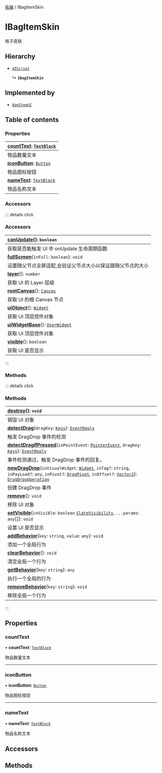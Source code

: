 [拓展](../groups/Extension.拓展.md) / IBagItemSkin

# IBagItemSkin <Badge type="tip" text="Interface" /> <Score text="IBagItemSkin" />

格子皮肤

## Hierarchy

- [`UIScript`](../classes/mw.UIScript.md)

  ↳ **`IBagItemSkin`**

## Implemented by

- [`BagItemUI`](../classes/mwext.BagItemUI.md)

## Table of contents

### Properties <Score text="Properties" /> 
| **[countText](mwext.IBagItemSkin.md#counttext)**: [`TextBlock`](../classes/mw.TextBlock.md) <Badge type="tip" text="client" />  |
| :-----|
| 物品数量文本|
| **[iconButton](mwext.IBagItemSkin.md#iconbutton)**: [`Button`](../classes/mw.Button.md) <Badge type="tip" text="client" />  |
| 物品图标按钮|
| **[nameText](mwext.IBagItemSkin.md#nametext)**: [`TextBlock`](../classes/mw.TextBlock.md) <Badge type="tip" text="client" />  |
| 物品名称文本|

### Accessors <Score text="Accessors" /> 


::: details click
### Accessors <Score text="Accessors" /> 
| **[canUpdate](mw.UIScript.md#canupdate)**(): `boolean` <Badge type="tip" text="client" />  |
| :-----|
| 获取是否能触发 UI 中 onUpdate 生命周期函数|
| **[fullScreen](mw.UIScript.md#fullscreen)**(`inFull`: `boolean`): `void` <Badge type="tip" text="client" />  |
| 设置随父节点全屏适配,会验证父节点大小以保证跟随父节点的大小|
| **[layer](mw.UIScript.md#layer)**(): `number` <Badge type="tip" text="client" />  |
| 获取 UI 的 Layer 层级|
| **[rootCanvas](mw.UIScript.md#rootcanvas)**(): [`Canvas`](mw.Canvas.md) <Badge type="tip" text="client" />  |
| 获取 UI 的根 Canvas 节点|
| **[uiObject](mw.UIScript.md#uiobject)**(): [`Widget`](mw.Widget.md)  |
| 获取 UI 顶层控件对象|
| **[uiWidgetBase](mw.UIScript.md#uiwidgetbase)**(): [`UserWidget`](mw.UserWidget.md) <Badge type="tip" text="client" />  |
| 获取 UI 顶层控件对象|
| **[visible](mw.UIScript.md#visible)**(): `boolean` <Badge type="tip" text="client" />  |
| 获取 UI 是否显示|
:::


### Methods <Score text="Methods" /> 


::: details click
### Methods <Score text="Methods" /> 
| **[destroy](mw.UIScript.md#destroy)**(): `void` <Badge type="tip" text="client" />  |
| :-----|
| 销毁 UI 对象|
| **[detectDrag](mw.UIScript.md#detectdrag)**(`dragKey`: [`Keys`](../enums/mw.Keys.md)): [`EventReply`](mw.EventReply.md) <Badge type="tip" text="client" />  |
| 触发 DragDrop 事件的检测|
| **[detectDragIfPressed](mw.UIScript.md#detectdragifpressed)**(`inPointEvent`: [`PointerEvent`](mw.PointerEvent.md), `dragKey`: [`Keys`](../enums/mw.Keys.md)): [`EventReply`](mw.EventReply.md) <Badge type="tip" text="client" />  |
| 事件检测通过，触发 DragDrop 事件的回复。|
| **[newDragDrop](mw.UIScript.md#newdragdrop)**(`inVisualWidget`: [`Widget`](mw.Widget.md), `inTag?`: `string`, `inPayLoad?`: `any`, `inPivot?`: [`DragPivot`](../enums/mw.DragPivot.md), `inOffset?`: [`Vector2`](mw.Vector2.md)): [`DragDropOperation`](mw.DragDropOperation.md) <Badge type="tip" text="client" />  |
| 创建 DragDrop 事件|
| **[remove](mw.UIScript.md#remove)**(): `void` <Badge type="tip" text="client" />  |
| 移除 UI 对象|
| **[setVisible](mw.UIScript.md#setvisible)**(`inVisible`: `boolean`  [`SlateVisibility`](../enums/mw.SlateVisibility.md), `...params`: `any`[]): `void` <Badge type="tip" text="client" />  |
| 设置 UI 是否显示|
| **[addBehavior](mw.UIScript.md#addbehavior)**(`key`: `string`, `value`: `any`): `void` <Badge type="tip" text="client" />  |
| 添加一个全局行为|
| **[clearBehavior](mw.UIScript.md#clearbehavior)**(): `void` <Badge type="tip" text="client" />  |
| 清空全局一个行为|
| **[getBehavior](mw.UIScript.md#getbehavior)**(`key`: `string`): `any` <Badge type="tip" text="client" />  |
| 执行一个全局的行为|
| **[removeBehavior](mw.UIScript.md#removebehavior)**(`key`: `string`): `void` <Badge type="tip" text="client" />  |
| 移除全局一个行为|
:::


## Properties

### countText <Score text="countText" /> 

• **countText**: [`TextBlock`](../classes/mw.TextBlock.md) <Badge type="tip" text="client" />

物品数量文本

___

### iconButton <Score text="iconButton" /> 

• **iconButton**: [`Button`](../classes/mw.Button.md) <Badge type="tip" text="client" />

物品图标按钮

___

### nameText <Score text="nameText" /> 

• **nameText**: [`TextBlock`](../classes/mw.TextBlock.md) <Badge type="tip" text="client" />

物品名称文本

## Accessors

## Methods
